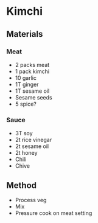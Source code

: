 # Kimchi
## Materials
### Meat
* 2 packs meat
* 1 pack kimchi
* 10 garlic
* 1T ginger
* 1T sesame oil
* Sesame seeds
* 5 spice?

### Sauce
* 3T soy
* 2t rice vinegar
* 2t sesame oil
* 2t honey
* Chili
* Chive

## Method
* Process veg
* Mix
* Pressure cook on meat setting
